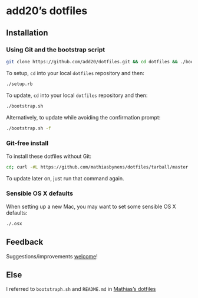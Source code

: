 # add20’s dotfiles

## Installation

### Using Git and the bootstrap script

```bash
git clone https://github.com/add20/dotfiles.git && cd dotfiles && ./bootstrap.sh
```

To setup, `cd` into your local `dotfiles` repository and then:

```bash
./setup.rb
```

To update, `cd` into your local `dotfiles` repository and then:

```bash
./bootstrap.sh
```

Alternatively, to update while avoiding the confirmation prompt:

```bash
./bootstrap.sh -f
```

### Git-free install

To install these dotfiles without Git:

```bash
cd; curl -#L https://github.com/mathiasbynens/dotfiles/tarball/master | tar -xzv --strip-components 1 --exclude={README.md,bootstrap.sh}
```

To update later on, just run that command again.

### Sensible OS X defaults

When setting up a new Mac, you may want to set some sensible OS X defaults:

```bash
./.osx
```

## Feedback

Suggestions/improvements
[welcome](https://github.com/add20/dotfiles/issues)!

## Else

I referred to `bootstraph.sh` and `README.md` in [Mathias’s dotfiles](https://github.com/mathiasbynens/dotfiles)

